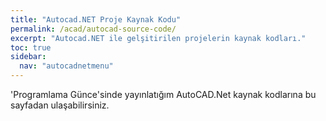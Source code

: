 ```yaml
---
title: "Autocad.NET Proje Kaynak Kodu"
permalink: /acad/autocad-source-code/
excerpt: "Autocad.NET ile gelşitirilen projelerin kaynak kodları."
toc: true
sidebar:
  nav: "autocadnetmenu"
---
```


'Programlama Günce'sinde yayınlatığım AutoCAD.Net kaynak kodlarına bu sayfadan ulaşabilirsiniz.

